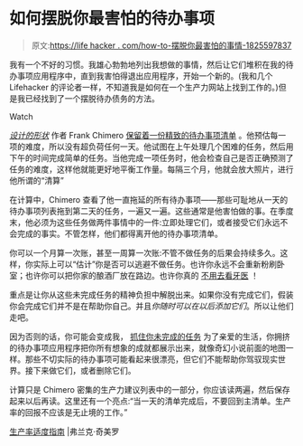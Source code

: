 # 如何摆脱你最害怕的待办事项

> 原文:[https://life hacker . com/how-to-摆脱你最害怕的事情-1825597837](https://lifehacker.com/how-to-get-rid-of-your-scariest-to-dos-1825597837)

我有一个不好的习惯。我雄心勃勃地列出我想做的事情，然后让它们堆积在我的待办事项应用程序中，直到我害怕得退出应用程序，开始一个新的。(我和几个 Lifehacker 的评论者一样，不知道我是如何在一个生产力网站上找到工作的。)但是我已经找到了一个摆脱待办债务的方法。

Watch

[*设计的形状*](https://buyolympia.com/Item/frank-chimero-the-shape-of-design-paperback) 作者 Frank Chimero [保留着一份精致的待办事项清单](https://frankchimero.com/blog/2018/productivity-guide/) 。他预估每一项的难度，所以没有超负荷任何一天。他试图在上午处理几个困难的任务，然后用下午的时间完成简单的任务。当他完成一项任务时，他会检查自己是否正确预测了任务的难度，这样他就能更好地平衡工作量。每隔三个月，他就会放大照片，进行他所谓的“清算”

在计算中，Chimero 查看了他一直拖延的所有待办事项——那些可耻地从一天的待办事项列表拖到第二天的任务，一遍又一遍。这些通常是他害怕做的事。在季度末，他必须为这些任务做两件事情中的一件:立即处理它们，或者接受它们永远不会完成的事实。不管怎样，他们都得离开他的待办事项清单。

你可以一个月算一次账，甚至一周算一次账:不管不做任务的后果会持续多久。这样，你实际上可以“估计”你是否可以逃避不做任务。也许你永远不会重新粉刷卧室；也许你可以把你家的酿酒厂放在路边。也许你真的 [不用去看牙医](https://vitals.lifehacker.com/frequent-dentist-visits-arent-necessary-for-everyone-1741490862) ！

重点是让你从这些未完成任务的精神负担中解脱出来。如果你没有完成它们，假装你会完成它们并不是在帮助你自己。并且*你随时可以在以后添加它们*。所以让他们走吧。

因为否则的话，你可能会变成我， [抓住你未完成的任务](https://lifehacker.com/kill-your-old-ideas-so-you-can-be-more-creative-1796074082#_ga=2.66288750.1117046922.1524763102-1297080755.1497980211) 为了亲爱的生活，你拥挤的待办事项应用程序把你所有想象的成就都展示出来，就像奇幻小说前面的地图一样。那些不切实际的待办事项可能看起来很漂亮，但它们不能帮助你驾驭现实世界。接下来做它们，或者删除它们。

计算只是 Chimero 密集的生产力建议列表中的一部分，你应该读两遍，然后保存起来以后再读。这里还有一个亮点:“当一天的清单完成后，不要回到主清单。生产率的回报不应该是无止境的工作。”

[生产率适度指南](https://frankchimero.com/blog/2018/productivity-guide/) |弗兰克·奇美罗